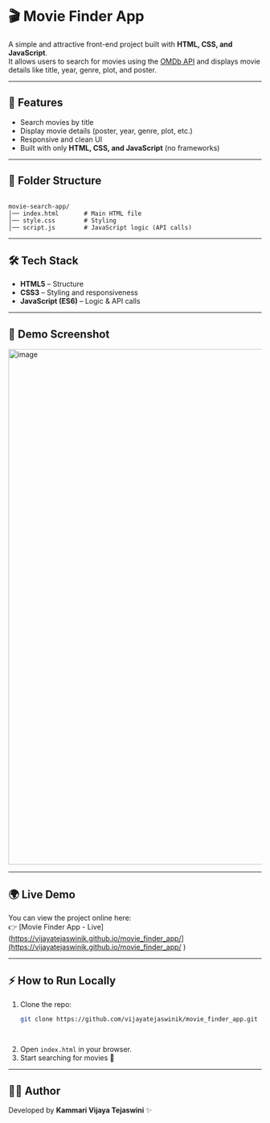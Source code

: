 
# 🎬 Movie Finder App

A simple and attractive front-end project built with **HTML, CSS, and JavaScript**.  
It allows users to search for movies using the [OMDb API](https://www.omdbapi.com/) and displays movie details like title, year, genre, plot, and poster.

---

## 🚀 Features
- Search movies by title  
- Display movie details (poster, year, genre, plot, etc.)  
- Responsive and clean UI  
- Built with only **HTML, CSS, and JavaScript** (no frameworks)  

---

## 📂 Folder Structure
```

movie-search-app/
│── index.html       # Main HTML file
│── style.css        # Styling
│── script.js        # JavaScript logic (API calls)

````

---

## 🛠️ Tech Stack
- **HTML5** – Structure  
- **CSS3** – Styling and responsiveness  
- **JavaScript (ES6)** – Logic & API calls  

---

## 📸 Demo Screenshot
<img width="1919" height="1024" alt="image" src="https://github.com/user-attachments/assets/7a680072-6db5-40b0-a320-89a12ef1562f" />


---

## 🌍 Live Demo
You can view the project online here:  
👉 [Movie Finder App - Live](https://vijayatejaswinik.github.io/movie_finder_app/](https://vijayatejaswinik.github.io/movie_finder_app/ ) 

---

## ⚡ How to Run Locally
1. Clone the repo:
   ```bash
   git clone https://github.com/vijayatejaswinik/movie_finder_app.git
 
 
2. Open `index.html` in your browser.
3. Start searching for movies 🎥


---

## 👩‍💻 Author

Developed by **Kammari Vijaya Tejaswini** ✨


